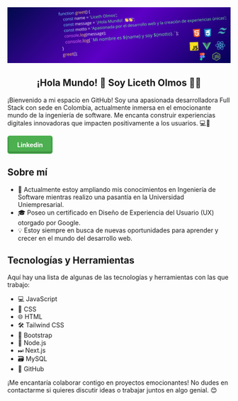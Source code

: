 <div align="center">
  <img src="function greet() {.png" alt="Portada del proyecto" >
</div>
<h2 align="center"> ¡Hola Mundo! 👋 Soy Liceth Olmos 👨‍💻 </h2>

¡Bienvenido a mi espacio en GitHub! Soy una apasionada desarrolladora Full Stack con sede en Colombia, actualmente inmersa en el emocionante mundo de la ingeniería de software. Me encanta construir experiencias digitales innovadoras que impacten positivamente a los usuarios. 💻🌟

<a href="https://www.linkedin.com/in/liceth-olmos/" style="text-decoration: none;">
  <div style="
    display: inline-block;
    padding: 10px 20px;
    background-color: #4CAF50;
    color: white;
    font-weight: bold;
    border-radius: 5px;
    border: 2px solid #4CAF50;
    text-align: center;
    cursor: pointer;
    box-shadow: inset 0px -2px 0px 1px rgba(0, 0, 0, 0.2);
    transition: background-color 0.3s ease-in-out;
  "
  onmouseover="this.style.backgroundColor='#45a049';" 
  onmouseout="this.style.backgroundColor='#4CAF50';">
   Linkedin
  </div>
</a>





## Sobre mí

- 🚀 Actualmente estoy ampliando mis conocimientos en Ingeniería de Software mientras realizo una pasantía en la Universidad Uniempresarial.
- 🎓 Poseo un certificado en Diseño de Experiencia del Usuario (UX) otorgado por Google.
- 💡 Estoy siempre en busca de nuevas oportunidades para aprender y crecer en el mundo del desarrollo web.

## Tecnologías y Herramientas

Aquí hay una lista de algunas de las tecnologías y herramientas con las que trabajo:

- 💻 JavaScript
- 🎨 CSS
- 🌐 HTML
- 🛠 Tailwind CSS
- 🔧 Bootstrap
- 🚀 Node.js
- ⏭ Next.js
- 🗃 MySQL
- 🐙 GitHub

¡Me encantaría colaborar contigo en proyectos emocionantes! No dudes en contactarme si quieres discutir ideas o trabajar juntos en algo genial. 😊

